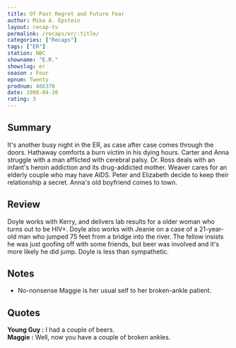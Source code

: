 ```yaml
---
title: Of Past Regret and Future Fear
author: Mika A. Epstein
layout: recap-tv
permalink: /recaps/er/:title/
categories: ["Recaps"]
tags: ["ER"]
station: NBC
showname: "E.R."
showslug: er
season : Four  
epnum: Twenty  
prodnum: 466370    
date: 1998-04-30  
rating: 3  
---
```


## Summary  
  
It's another busy night in the ER, as case after case comes through the doors. Hathaway comforts a burn victim in his dying hours. Carter and Anna struggle with a man afflicted with cerebral palsy. Dr. Ross deals with an infant's heroin addiction and its drug-addicted mother. Weaver cares for an elderly couple who may have AIDS. Peter and Elizabeth decide to keep their relationship a secret. Anna's old boyfriend comes to town.

## Review  
  
Doyle works with Kerry, and delivers lab results for a older woman who turns out to be HIV+. Doyle also works with Jeanie on a case of a 21-year-old man who jumped 75 feet from a bridge into the river. The fellow insists he was just goofing off with some friends, but beer was involved and it's more likely he did jump. Doyle is less than sympathetic.

## Notes  
  
* No-nonsense Maggie is her usual self to her broken-ankle patient.

## Quotes  
  
**Young Guy :** I had a couple of beers.  
**Maggie :** Well, now you have a couple of broken ankles.